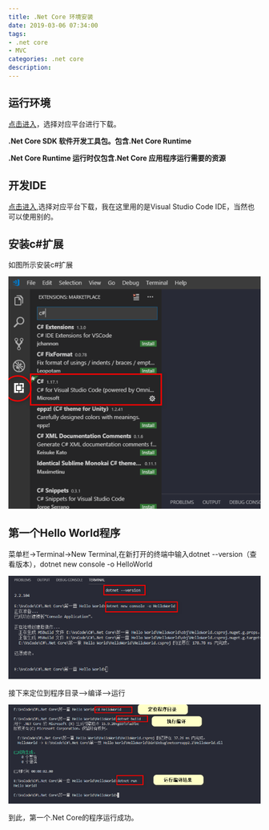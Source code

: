 ```yaml
---
title: .Net Core 环境安装
date: 2019-03-06 07:34:00
tags: 
- .net core 
- MVC
categories: .net core 
description: 
---
```

## 运行环境

[点击进入](https://dotnet.microsoft.com/download)，选择对应平台进行下载。

**.Net Core SDK    软件开发工具包。包含.Net Core Runtime**

**.Net Core Runtime 运行时仅包含.Net Core 应用程序运行需要的资源**

## 开发IDE

[点击进入](https://code.visualstudio.com/),选择对应平台下载，我在这里用的是Visual Studio Code
IDE，当然也可以使用别的。

## 安装c#扩展

如图所示安装c#扩展

![](环境安装/584421-20190306152414905-995368132.png)

## 第一个Hello World程序

菜单栏->Terminal->New Terminal,在新打开的终端中输入dotnet --version（查看版本），dotnet new
console -o HelloWorld

![](环境安装/584421-20190306152922672-1601072562.png)



 接下来定位到程序目录-->编译-->运行

![](环境安装/584421-20190306153327514-598734178.png)



 到此，第一个.Net Core的程序运行成功。

